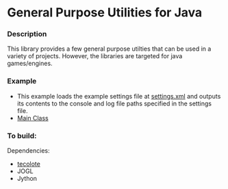 General Purpose Utilities for Java
===

### Description

This library provides a few general purpose utilties that can be used in a variety of projects.  However, the libraries are targeted for java games/engines.

### Example

 - This example loads the example settings file at [settings.xml](https://github.com/pjdufour/tecolote/blob/master/tecolote/nova/tecolote/examples/settings.xml) and outputs its contents to the console and log file paths specified in the settings file.
 - [Main Class](https://github.com/pjdufour/tecolote/blob/master/tecolote/nova/tecolote/examples/Example.java)

### To build:

Dependencies:

- [tecolote](https://github.com/pjdufour/tecolote)
- JOGL
- Jython

